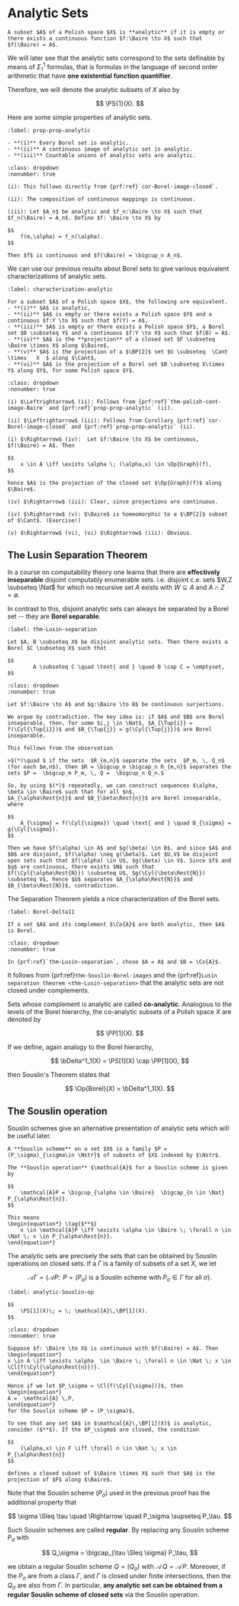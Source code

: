 # Analytic Sets


```{prf:definition}
A subset $A$ of a Polish space $X$ is **analytic** if it is empty or there exists a continuous function $f:\Baire \to X$ such that $f(\Baire) = A$.
```

We will later see that the analytic sets correspond to the sets definable by means of $\Sigma^1_1$ formulas, that is formulas in the language of second order arithmetic that have **one existential function quantifier**.

Therefore, we will denote the analytic subsets of $X$ also by

$$
	\PS{1}(X).
$$ 

Here are some simple properties of analytic sets.

```{prf:proposition}
:label: prop-prop-analytic

- **(i)** Every Borel set is analytic.
- **(ii)** A continuous image of analytic set is analytic.
- **(iii)** Countable unions of analytic sets are analytic.
```

```{prf:proof}
:class: dropdown
:nonumber: true

(i): This follows directly from {prf:ref}`cor-Borel-image-closed`.

(ii): The composition of continuous mappings is continuous.

(iii): Let $A_n$ be analytic and $f_n:\Baire \to X$ such that $f_n(\Baire) = A_n$. Define $f: \Baire \to X$ by

$$
    f(m,\alpha) = f_n(\alpha).
$$

Then $f$ is continuous and $f(\Baire) = \bigcup_n A_n$.
```

We can use our previous results about Borel sets to give various equivalent characterizations of analytic sets.

```{prf:proposition}
:label: characterization-analytic

For a subset $A$ of a Polish space $X$, the following are equivalent.
- **(i)** $A$ is analytic,
- **(ii)** $A$ is empty or there exists a Polish space $Y$ and a continuous $f:Y \to X$ such that $f(Y) = A$,
- **(iii)** $A$ is empty or there exists a Polish space $Y$, a Borel set $B \subseteq Y$ and a continuous $f:Y \to X$ such that $f(B) = A$. 
- **(iv)** $A$ is the **projection** of a closed set $F \subseteq \Baire \times X$ along $\Baire$,
- **(v)** $A$ is the projection of a $\BP[2]$ set $G \subseteq  \Cant \times   X  $ along $\Cant$,
- **(vi)** $A$ is the projection of a Borel set $B \subseteq X\times Y$ along $Y$, for some Polish space $Y$.
```

```{prf:proof}
:class: dropdown
:nonumber: true

(i) $\Leftrightarrow$ (ii): Follows from {prf:ref}`thm-polish-cont-image-Baire` and {prf:ref}`prop-prop-analytic` (ii).

(ii) $\Leftrightarrow$ (iii): Follows from Corollary {prf:ref}`cor-Borel-image-closed` and {prf:ref}`prop-prop-analytic` (ii).

(i) $\Rightarrow$ (iv):  Let $f:\Baire \to X$ be continuous, $f(\Baire) = A$. Then 

$$
    x \in A \iff \exists \alpha \; (\alpha,x) \in \Op{Graph}(f),
$$

hence $A$ is the projection of the closed set $\Op{Graph}(f)$ along $\Baire$.

(iv) $\Rightarrow$ (iii): Clear, since projections are continuous.

(iv) $\Rightarrow$ (v): $\Baire$ is homeomorphic to a $\BP[2]$ subset of $\Cant$. (Exercise!)

(v) $\Rightarrow$ (vi), (vi) $\Rightarrow$ (iii): Obvious.
```


## The Lusin Separation Theorem

In a course on computability theory one learns that there are **effectively inseparable** disjoint computably enumerable sets. i.e. disjoint c.e. sets $W,Z \subseteq \Nat$ for which no recursive set $A$ exists with $W \subseteq A$ and $A \cap Z = \emptyset$. 

In contrast to this, disjoint analytic sets can always be separated by a Borel set -- they are **Borel separable**.

```{prf:theorem} Lusin
:label: thm-Lusin-separation

Let $A, B \subseteq X$ be disjoint analytic sets. Then there exists a Borel $C \subseteq X$ such that

$$
        A \subseteq C \quad \text{ and } \quad B \cap C = \emptyset,
$$
```

```{prf:proof}
:class: dropdown
:nonumber: true

Let $f:\Baire \to A$ and $g:\Baire \to B$ be continuous surjections.

We argue by contradiction. The key idea is: if $A$ and $B$ are Borel inseparable, then, for some $i,j \in \Nat$, $A_{\Tup{i}} = f(\Cyl{\Tup{i}})$ and $B_{\Tup{j}} = g(\Cyl{\Tup{j}})$ are Borel inseparable. 

This follows from the observation

>$(*)\quad $ if the sets  $R_{m,n}$ separate the sets  $P_m, \, Q_n$ (for each $m,n$), then $R = \bigcup_m \bigcap_n R_{m,n}$ separates the sets $P =  \bigcup_m P_m, \, Q =  \bigcup_n Q_n.$

So, by using $(*)$ repeatedly, we can construct sequences $\alpha, \beta \in \Baire$ such that for all $n$,
$A_{\alpha\Rest{n}}$ and $B_{\beta\Rest{n}}$ are Borel inseparable, where

$$
    A_{\sigma} = f(\Cyl{\sigma}) \quad \text{ and } \quad B_{\sigma} = g(\Cyl{\sigma}).
$$

Then we have $f(\alpha) \in A$ and $g(\beta) \in B$, and since $A$ and $B$ are disjoint, $f(\alpha) \neq g(\beta)$. Let $U,V$ be disjoint open sets such that $f(\alpha) \in U$, $g(\beta) \in V$. Since $f$ and $g$ are continuous, there exists $N$ such that $f(\Cyl{\alpha\Rest{N}}) \subseteq U$, $g(\Cyl{\beta\Rest{N}}) \subseteq V$, hence $U$ separates $A_{\alpha\Rest{N}}$ and $B_{\beta\Rest{N}}$, contradiction.
```

The Separation Theorem yields a nice characterization of the Borel sets.

```{prf:theorem} Souslin
:label: Borel-Delta11

If a set $A$ and its complement $\Co{A}$ are both analytic, then $A$ is Borel.
```

```{prf:proof}
:class: dropdown
:nonumber: true

In {prf:ref}`thm-Lusin-separation`, chose $A = A$ and $B = \Co{A}$.
```

It follows from {prf:ref}`thm-Souslin-Borel-images` and the {prf:ref}`Lusin separation theorem <thm-Lusin-separation>` that the analytic sets are not closed under complements. 

Sets whose complement is analytic are called **co-analytic**. Analogous to the levels of the Borel hierarchy, the co-analytic subsets of a Polish space $X$ are denoted by

$$
	\PP[1](X).
$$

If we define, again analogy to the Borel hierarchy,

$$
	\bDelta^1_1(X) = \PS[1](X) \cap \PP[1](X),
$$

then Souslin's Theorem states that

$$
	\Op{Borel}(X) = \bDelta^1_1(X).
$$




## The Souslin operation

Souslin schemes give an alternative presentation of analytic sets which will be useful later.

```{prf:definition}
A **Souslin scheme** on a set $X$ is a family $P = (P_\sigma)_{\sigma\in \Nstr}$ of subsets of $X$ indexed by $\Nstr$.

The **Souslin operation** $\mathcal{A}$ for a Souslin scheme is given by 

$$
    \mathcal{A}P = \bigcup_{\alpha \in \Baire}  \bigcap_{n \in \Nat} P_{\alpha\Rest{n}}.
$$

This means
\begin{equation*} \tag{$**$}
    x \in \mathcal{A}P \iff \exists \alpha \in \Baire \; \forall n \in \Nat \; x \in P_{\alpha\Rest{n}}.
\end{equation*}
```

The analytic sets are precisely the sets that can be obtained by Souslin operations on closed sets. If a $\Gamma$ is a family of subsets of a set $X$, we let

$$
	\mathcal{A}\Gamma = \{\mathcal{A}P \colon \text{ $P = (P_\sigma)$ is a Souslin scheme with $P_\sigma \in \Gamma$ for all $\sigma$} \}.
$$

```{prf:theorem}
:label: analytic-Souslin-op

$$
	\PS[1](X)\; = \; \mathcal{A}\,\BP[1](X).
$$
```

```{prf:proof}
:class: dropdown
:nonumber: true

Suppose $f: \Baire \to X$ is continuous with $f(\Baire) = A$. Then 
\begin{equation*}
x \in A \iff \exists \alpha  \in \Baire \; \forall n \in \Nat \; x \in \Cl{f(\Cyl{\alpha\Rest{n}})}.
\end{equation*}

Hence if we let $P_\sigma = \Cl{f(\Cyl{\sigma})}$, then
\begin{equation*}
A =  \mathcal{A} \,P,
\end{equation*}
for the Souslin scheme $P = (P_\sigma)$.

To see that any set $A$ in $\mathcal{A}\,\BP[1](X)$ is analytic, consider ($**$). If the $P_\sigma$ are closed, the condition

$$
    (\alpha,x) \in F \iff \forall n \in \Nat \; x \in P_{\alpha\Rest{n}}
$$

defines a closed subset of $\Baire \times X$ such that $A$ is the projection of $F$ along $\Baire$.
```

Note that the Souslin scheme $(P_\sigma)$ used in the previous proof has the additional property that

$$
	\sigma \Sleq \tau \quad \Rightarrow \quad P_\sigma \supseteq P_\tau.
$$

Such Souslin schemes are called **regular**. By replacing any Souslin scheme $P_\sigma$ with 

$$
	Q_\sigma = \bigcap_{\tau \Sleq \sigma} P_\tau,
$$

we obtain a regular Souslin scheme $Q = (Q_\sigma)$ with $\mathcal{A} \, Q = \mathcal{A}\, P$. Moreover, if the $P_\sigma$ are from a class $\Gamma$, and $\Gamma$ is closed under finite intersections, then the $Q_\sigma$ are also from $\Gamma$. In particular, **any analytic set can be obtained from a regular Souslin scheme of closed sets** via the Souslin operation. 
